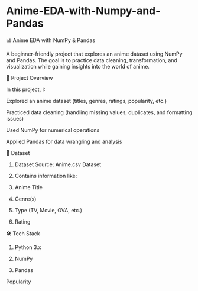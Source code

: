 # Anime-EDA-with-Numpy-and-Pandas

📊 Anime EDA with NumPy & Pandas

A beginner-friendly project that explores an anime dataset using NumPy and Pandas. The goal is to practice data cleaning, transformation, and visualization while gaining insights into the world of anime.

🚀 Project Overview

In this project, I:

Explored an anime dataset (titles, genres, ratings, popularity, etc.)

Practiced data cleaning (handling missing values, duplicates, and formatting issues)

Used NumPy for numerical operations

Applied Pandas for data wrangling and analysis

📂 Dataset

1. Dataset Source: Anime.csv Dataset 

2. Contains information like:

3. Anime Title

4. Genre(s)

5. Type (TV, Movie, OVA, etc.)

6. Rating

🛠️ Tech Stack

1. Python 3.x

2. NumPy

3. Pandas


Popularity
